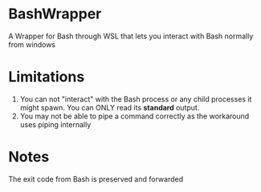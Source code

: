# BashWrapper
A Wrapper for Bash through WSL that lets you interact with Bash normally from windows

# Limitations
1. You can not "interact" with the Bash process or any child processes it might spawn. You can ONLY read its **standard** output.
1. You may not be able to pipe a command correctly as the workaround uses piping internally

# Notes
The exit code from Bash is preserved and forwarded